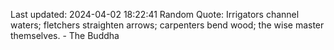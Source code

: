 Last updated: 2024-04-02 18:22:41
Random Quote: Irrigators channel waters; fletchers straighten arrows; carpenters bend wood; the wise master themselves. - The Buddha